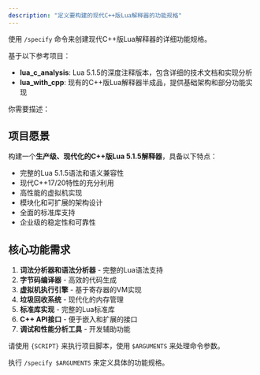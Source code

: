 ```yaml
---
description: "定义要构建的现代C++版Lua解释器的功能规格"
---
```


使用 `/specify` 命令来创建现代C++版Lua解释器的详细功能规格。

基于以下参考项目：
- **lua_c_analysis**: Lua 5.1.5的深度注释版本，包含详细的技术文档和实现分析
- **lua_with_cpp**: 现有的C++版Lua解释器半成品，提供基础架构和部分功能实现

你需要描述：

## 项目愿景
构建一个**生产级、现代化的C++版Lua 5.1.5解释器**，具备以下特点：
- 完整的Lua 5.1.5语法和语义兼容性
- 现代C++17/20特性的充分利用
- 高性能的虚拟机实现
- 模块化和可扩展的架构设计
- 全面的标准库支持
- 企业级的稳定性和可靠性

## 核心功能需求
1. **词法分析器和语法分析器** - 完整的Lua语法支持
2. **字节码编译器** - 高效的代码生成
3. **虚拟机执行引擎** - 基于寄存器的VM实现
4. **垃圾回收系统** - 现代化的内存管理
5. **标准库实现** - 完整的Lua标准库
6. **C++ API接口** - 便于嵌入和扩展的接口
7. **调试和性能分析工具** - 开发辅助功能

请使用 `{SCRIPT}` 来执行项目脚本，使用 `$ARGUMENTS` 来处理命令参数。

执行 `/specify $ARGUMENTS` 来定义具体的功能规格。